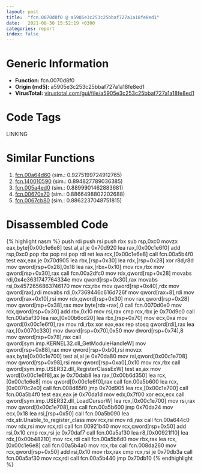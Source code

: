 ```yaml
---
layout: post
title:  "fcn.0070d8f0 @ a5905e3c253c25bbaf727a1a18fe8ed1"
date:   2021-08-30 15:52:19 +0300
categories: report
index: false
---
```


# Generic Information
- **Function:** fcn.0070d8f0
- **Origin (md5):** a5905e3c253c25bbaf727a1a18fe8ed1
- **VirusTotal:** [virustotal.com/gui/file/a5905e3c253c25bbaf727a1a18fe8ed1][virustotal_ref]

# Code Tags
<span class="tag" id="LINKING">LINKING</span>


# Similar Functions

1. [fcn.00a64d60][similar_1_ref] (sim.: 0.9275199724912765)
2. [fcn.140010590][similar_2_ref] (sim.: 0.894827789036385)
3. [fcn.005a4ed0][similar_3_ref] (sim.: 0.8899901462883681)
4. [fcn.00670a70][similar_4_ref] (sim.: 0.8866498802202688)
5. [fcn.0067cb80][similar_5_ref] (sim.: 0.8862237048751815)


# Disassembled Code

{% highlight nasm %}
push rdi
push rsi
push rbx
sub rsp,0xc0
movzx eax,byte[0x00c1e6e8]
test al,al
je 0x70d920
lea rax,[0x00c1e6f0]
add rsp,0xc0
pop rbx
pop rsi
pop rdi
ret
lea rcx,[0x00c1e6e8]
call fcn.00a5b4f0
test eax,eax
je 0x70d905
lea rbx,[rsp+0x30]
lea rdx,[rsp+0x28]
xor r8d,r8d
mov qword[rsp+0x28],0x18
lea rax,[rbx+0x10]
mov rcx,rbx
mov qword[rsp+0x30],rax
call fcn.00a2dfc0
mov rdx,qword[rsp+0x28]
movabs rdi,0x4e3631747764334e
mov qword[rsp+0x30],rax
movabs rsi,0x4572656863746170
mov rcx,rbx
mov qword[rsp+0x40],rdx
mov qword[rax],rdi
movabs rdi,0x7369446c616d726f
mov qword[rax+8],rdi
mov qword[rax+0x10],rsi
mov rdx,qword[rsp+0x30]
mov rax,qword[rsp+0x28]
mov qword[rsp+0x38],rax
mov byte[rdx+rax],0
call fcn.0070d0e0
mov rcx,qword[rsp+0x30]
add rbx,0x10
mov rsi,rax
cmp rcx,rbx
je 0x70d9c0
call fcn.00a5af30
lea rax,[0x00b6cd20]
lea rbx,[rsp+0x70]
mov ecx,0xa
mov qword[0x00c1e6f0],rax
mov rdi,rbx
xor eax,eax
rep stosq qword[rdi],rax
lea rax,[0x0070c330]
mov dword[rsp+0x70],0x50
mov dword[rsp+0x74],8
mov qword[rsp+0x78],rax
call qword[sym.imp.KERNEL32.dll_GetModuleHandleW]
mov qword[rsp+0x88],rax
mov qword[rsp+0xb0],rsi
movzx eax,byte[0x00c1e700]
test al,al
je 0x70da80
mov rsi,qword[0x00c1e708]
mov qword[rsp+0x98],rsi
mov qword[rsp+0xa0],0x10
mov rcx,rbx
call qword[sym.imp.USER32.dll_RegisterClassExW]
test ax,ax
mov word[0x00c1e6f8],ax
je 0x70dab8
lea rax,[0x00b6d350]
lea rcx,[0x00c1e6e8]
mov qword[0x00c1e6f0],rax
call fcn.00a5b600
lea rcx,[0x0070c2e0]
call fcn.008d85f0
jmp 0x70d905
lea rcx,[0x00c1e700]
call fcn.00a5b4f0
test eax,eax
je 0x70da1d
mov edx,0x7f00
xor ecx,ecx
call qword[sym.imp.USER32.dll_LoadCursorW]
lea rcx,[0x00c1e700]
mov rsi,rax
mov qword[0x00c1e708],rax
call fcn.00a5b600
jmp 0x70da24
mov ecx,0x18
lea rsi,[rsp+0x50]
call fcn.00a5b090
lea rdx,str.Unable_to_register_class
mov rcx,rsi
mov rdi,rax
call fcn.00a644c0
mov rdx,rsi
mov rcx,rdi
call fcn.00921b40
mov rcx,qword[rsp+0x50]
add rsi,0x10
cmp rcx,rsi
je 0x70daf7
call fcn.00a5af30
lea r8,[0x00921f10]
lea rdx,[0x00b48210]
mov rcx,rdi
call fcn.00a5b6d0
mov rbx,rax
lea rcx,[0x00c1e6e8]
call fcn.00a5b4a0
mov rcx,rbx
call fcn.008da260
mov rcx,qword[rsp+0x50]
add rsi,0x10
mov rbx,rax
cmp rcx,rsi
je 0x70db3a
call fcn.00a5af30
mov rcx,rdi
call fcn.00a5b440
jmp 0x70db10
{% endhighlight %}


[similar_1_ref]: /report/fcn.00a64d60@a5905e3c253c25bbaf727a1a18fe8ed1
[similar_2_ref]: /report/fcn.140010590@3bee9e0608c478ffce0d10559aae732b
[similar_3_ref]: /report/fcn.005a4ed0@a5905e3c253c25bbaf727a1a18fe8ed1
[similar_4_ref]: /report/fcn.00670a70@a5905e3c253c25bbaf727a1a18fe8ed1
[similar_5_ref]: /report/fcn.0067cb80@a5905e3c253c25bbaf727a1a18fe8ed1
[virustotal_ref]: https://www.virustotal.com/gui/file/a5905e3c253c25bbaf727a1a18fe8ed1